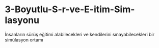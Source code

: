 # 3-Boyutlu-S-r-ve-E-itim-Sim-lasyonu
İnsanların sürüş eğitimi alabilecekleri ve kendilerini sınayabilecekleri bir simülasyon ortamı
